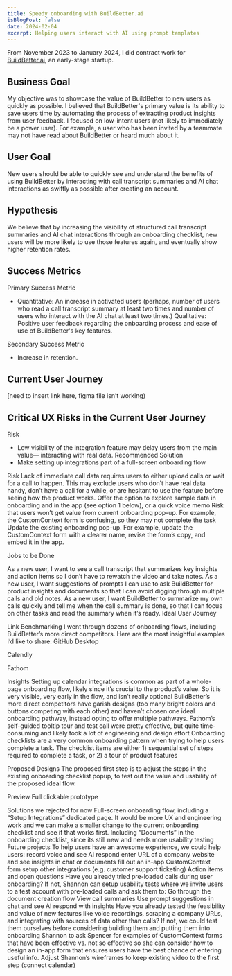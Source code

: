 ```yaml
---
title: Speedy onboarding with BuildBetter.ai 
isBlogPost: false
date: 2024-02-04
excerpt: Helping users interact with AI using prompt templates
---
```

From November 2023 to January 2024, I did contract work for [BuildBetter.ai](https://buildbetter.ai/), an early-stage startup. 

## Business Goal
My objective was to showcase the value of BuildBetter to new users as quickly as possible. I believed that BuildBetter's primary value is its ability to save users time by automating the process of extracting product insights from user feedback. I focused on low-intent users (not likely to immediately be a power user). For example, a user who has been invited by a teammate may not have read about BuildBetter or heard much about it.

## User Goal
New users should be able to quickly see and understand the benefits of using BuildBetter by interacting with call transcript summaries and AI chat interactions as swiftly as possible after creating an account.

## Hypothesis
We believe that by increasing the visibility of structured call transcript summaries and AI chat interactions through an onboarding checklist, new users will be more likely to use those features again, and eventually show higher retention rates.

## Success Metrics
Primary Success Metric
- Quantitative: An increase in activated users (perhaps, number of users who read a call transcript summary at least two times and number of users who interact with the AI chat at least two times.)
Qualitative: Positive user feedback regarding the onboarding process and ease of use of BuildBetter's key features.

Secondary Success Metric
- Increase in retention.

## Current User Journey

[need to insert link here, figma file isn’t working)

## Critical UX Risks in the Current User Journey

Risk
- Low visibility of the integration feature may delay users from the main value— interacting with real data.
Recommended Solution
- Make setting up integrations part of a full-screen onboarding flow

Risk
Lack of immediate call data requires users to either upload calls or wait for a call to happen. This may exclude users who don’t have real data handy, don’t have a call for a while, or are hesitant to use the feature before seeing how the product works. 
Offer the option to explore sample data in onboarding and in the app (see option 1 below), or a quick voice memo
Risk that users won’t get value from current onboarding pop-up. For example, the CustomContext form is confusing, so they may not complete the task
Update the existing onboarding pop-up. For example, update the CustomContext form with a clearer name, revise the form’s copy, and embed it in the app.




Jobs to be Done

As a new user, I want to see a call transcript that summarizes key insights and action items so I don’t have to rewatch the video and take notes.
As a new user, I want suggestions of prompts I can use to ask BuildBetter for product insights and documents so that I can avoid digging through multiple calls and old notes.
As a new user, I want BuildBetter to summarize my own calls quickly and tell me when the call summary is done, so that I can focus on other tasks and read the summary when it’s ready.
Ideal User Journey

Link
Benchmarking
I went through dozens of onboarding flows, including BuildBetter’s more direct competitors. Here are the most insightful examples I’d like to share:
GitHub Desktop


Calendly


Fathom




Insights
Setting up calendar integrations is common as part of a whole-page onboarding flow, likely since it’s crucial to the product’s value. So it is very visible, very early in the flow, and isn’t really optional
BuildBetter’s more direct competitors have garish designs (too many bright colors and buttons competing with each other) and haven’t chosen one ideal onboarding pathway, instead opting to offer multiple pathways. Fathom’s self-guided tooltip tour and test call were pretty effective, but quite time-consuming and likely took a lot of engineering and design effort
Onboarding checklists are a very common onboarding pattern when trying to help users complete a task. The checklist items are either 1) sequential set of steps required to complete a task, or 2) a tour of product features

Proposed Designs
The proposed first step is to adjust the steps in the existing onboarding checklist popup, to test out the value and usability of the proposed ideal flow.

Preview
Full clickable prototype


Solutions we rejected for now
Full-screen onboarding flow, including a “Setup Integrations” dedicated page. It would be more UX and engineering work and we can make a smaller change to the current onboarding checklist and see if that works first.
Including “Documents” in the onboarding checklist, since its still new and needs more usability testing
Future projects
To help users have an awesome experience, we could help users:
record voice and see AI respond
enter URL of a company website and see insights in chat or documents
fill out an in-app CustomContext form
setup other integrations (e.g. customer support ticketing)
Action items and open questions
Have you already tried pre-loaded calls during user onboarding? If not, Shannon can setup usability tests where we invite users to a test account with pre-loaded calls and ask them to:
Go through the document creation flow
View call summaries
Use prompt suggestions in chat and see AI respond with insights
Have you already tested the feasibility and value of new features like voice recordings, scraping a company URLs, and integrating with sources of data other than calls? If not, we could test them ourselves before considering building them and putting them into onboarding
Shannon to ask Spencer for examples of CustomContext forms that have been effective vs. not so effective so she can consider how to design an in-app form that ensures users have the best chance of entering useful info.
Adjust Shannon’s wireframes to keep existing video to the first step (connect calendar)


